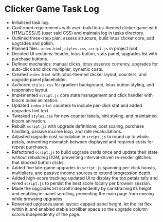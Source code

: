 # Clicker Game Task Log

- Initialized task log.
- Confirmed requirements with user: build lotus-themed clicker game with HTML/CSS/JS (user said CSS) and maintain log in tasks directory.
- Outlined three-step plan: assess structure, build lotus clicker core, add upgrades and polish.
- Planned files: `index.html`, `styles.css`, `script.js` in project root.
- Decided UI sections: header, lotus button, stats panel, upgrades list with purchase buttons.
- Defined mechanics: manual clicks, lotus essence currency, upgrades for auto-click and click multiplier, dynamic costs.
- Created `index.html` with lotus-themed clicker layout, counters, and upgrade panel placeholder.
- Authored `styles.css` for gradient background, lotus button styling, and responsive layout.
- Implemented `script.js` core state management and click handler with bloom pulse animation.
- Updated `index.html` counters to include per-click stat and added upgrades hint text.
- Tweaked `styles.css` for new counter labels, hint styling, and maintained bloom animation.
- Rebuilt `script.js` with upgrade definitions, cost scaling, purchase handling, passive income loop, and rate recalculations.
- Adjusted upgrade cost calculation in `script.js` to round up to whole petals, preventing mismatch between displayed and required costs for repeat purchases.
- Refactored `script.js` to build upgrade cards once and update their state without rebuilding DOM, preventing interval-driven re-render glitches that blocked button clicks.
- Added five late-game upgrades to `script.js` spanning per-click boosts, multipliers, and passive income sources to extend progression depth.
- Added high-score tracking: updated UI to display the top petals tally and wired `script.js` to persist the best score locally per browser session.
- Made the upgrades list scroll independently by constraining its height and enabling in-panel scrolling, preventing the main page from moving while browsing upgrades.
- Reworked upgrades panel layout: capped panel height, let the list flex within it, and enabled stable scrollbar space so the upgrade column scrolls independently of the page.
